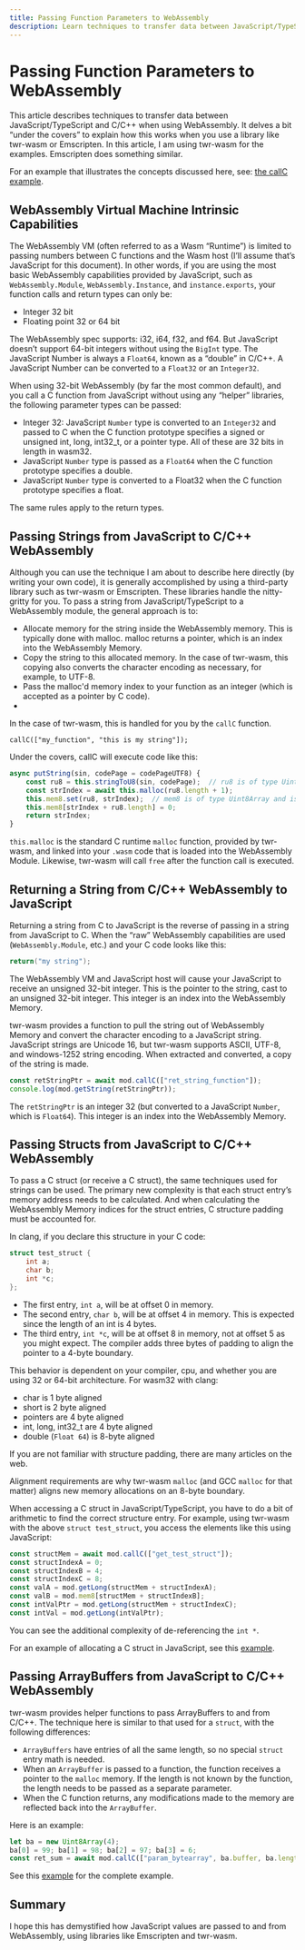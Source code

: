 ```yaml
---
title: Passing Function Parameters to WebAssembly
description: Learn techniques to transfer data between JavaScript/TypeScript and C/C++ with WebAssembly. We delves a bit “under the covers”.
---
```


# Passing Function Parameters to WebAssembly

This article describes techniques to transfer data between JavaScript/TypeScript and C/C++ when using WebAssembly. It delves a bit “under the covers” to explain how this works when you use a library like twr-wasm or Emscripten. In this article, I am using twr-wasm for the examples. Emscripten does something similar.

For an example that illustrates the concepts discussed here, see: [the callC example](../examples/examples-callc.md/).

## WebAssembly Virtual Machine Intrinsic Capabilities

The WebAssembly VM (often referred to as a Wasm “Runtime”) is limited to passing numbers between C functions and the Wasm host (I’ll assume that’s JavaScript for this document). In other words, if you are using the most basic WebAssembly capabilities provided by JavaScript, such as `WebAssembly.Module`, `WebAssembly.Instance`, and `instance.exports`, your function calls and return types can only be:

   - Integer 32 bit
   - Floating point 32 or 64 bit

The WebAssembly spec supports: i32, i64, f32, and f64. But JavaScript doesn’t support 64-bit integers without using the `BigInt` type. The JavaScript Number is always a `Float64`, known as a “double” in C/C++. A JavaScript Number can be converted to a `Float32` or an `Integer32`.

When using 32-bit WebAssembly (by far the most common default), and you call a C function from JavaScript without using any “helper” libraries, the following parameter types can be passed:

   - Integer 32: JavaScript `Number` type is converted to an `Integer32` and passed to C when the C function prototype specifies a signed or unsigned int, long, int32_t, or a pointer type. All of these are 32 bits in length in wasm32.
   - JavaScript `Number` type is passed as a `Float64` when the C function prototype specifies a double.
   - JavaScript `Number` type is converted to a Float32 when the C function prototype specifies a float.
  
The same rules apply to the return types.

## Passing Strings from JavaScript to C/C++ WebAssembly

Although you can use the technique I am about to describe here directly (by writing your own code), it is generally accomplished by using a third-party library such as twr-wasm or Emscripten. These libraries handle the nitty-gritty for you. To pass a string from JavaScript/TypeScript to a WebAssembly module, the general approach is to:

   - Allocate memory for the string inside the WebAssembly memory. This is typically done with malloc. malloc returns a pointer, which is an index into the WebAssembly Memory.
   - Copy the string to this allocated memory. In the case of twr-wasm, this copying also converts the character encoding as necessary, for example, to UTF-8.
   - Pass the malloc'd memory index to your function as an integer (which is accepted as a pointer by C code).
   - 
In the case of twr-wasm, this is handled for you by the `callC` function.

~~~
callC(["my_function", "this is my string"]);
~~~

Under the covers, callC will execute code like this:

~~~js
async putString(sin, codePage = codePageUTF8) {
    const ru8 = this.stringToU8(sin, codePage);  // ru8 is of type Uint8Array
    const strIndex = await this.malloc(ru8.length + 1);
    this.mem8.set(ru8, strIndex);  // mem8 is of type Uint8Array and is the Wasm Module’s Memory
    this.mem8[strIndex + ru8.length] = 0;
    return strIndex;
}
~~~
`this.malloc` is the standard C runtime `malloc` function, provided by twr-wasm, and linked into your `.wasm` code that is loaded into the WebAssembly Module. Likewise, twr-wasm will call `free` after the function call is executed.

## Returning a String from C/C++ WebAssembly to JavaScript

Returning a string from C to JavaScript is the reverse of passing in a string from JavaScript to C. When the “raw” WebAssembly capabilities are used (`WebAssembly.Module`, etc.) and your C code looks like this:

~~~c
return("my string");
~~~

The WebAssembly VM and JavaScript host will cause your JavaScript to receive an unsigned 32-bit integer. This is the pointer to the string, cast to an unsigned 32-bit integer. This integer is an index into the WebAssembly Memory.

twr-wasm provides a function to pull the string out of WebAssembly Memory and convert the character encoding to a JavaScript string. JavaScript strings are Unicode 16, but twr-wasm supports ASCII, UTF-8, and windows-1252 string encoding. When extracted and converted, a copy of the string is made.

~~~js
const retStringPtr = await mod.callC(["ret_string_function"]);
console.log(mod.getString(retStringPtr));
~~~

The `retStringPtr` is an integer 32 (but converted to a JavaScript `Number`, which is `Float64`). This integer is an index into the WebAssembly Memory.

## Passing Structs from JavaScript to C/C++ WebAssembly

To pass a C struct (or receive a C struct), the same techniques used for strings can be used. The primary new complexity is that each struct entry’s memory address needs to be calculated. And when calculating the WebAssembly Memory indices for the struct entries, C structure padding must be accounted for. 

In clang, if you declare this structure in your C code:

~~~c
struct test_struct {
    int a;
    char b;
    int *c;
};
~~~

 - The first entry, `int a`, will be at offset 0 in memory.
 - The second entry, `char b`, will be at offset 4 in memory. This is expected since the length of an int is 4 bytes.
 - The third entry, `int *c`, will be at offset 8 in memory, not at offset 5 as you might expect. The compiler adds three bytes of padding to align the pointer to a 4-byte boundary.

This behavior is dependent on your compiler, cpu, and whether you are using 32 or 64-bit architecture. For wasm32 with clang:

 - char is 1 byte aligned
 - short is 2 byte aligned
 - pointers are 4 byte aligned
 - int, long, int32_t are 4 byte aligned
 - double (`Float 64`) is 8-byte aligned
  
If you are not familiar with structure padding, there are many articles on the web.

Alignment requirements are why twr-wasm `malloc` (and GCC `malloc` for that matter) aligns new memory allocations on an 8-byte boundary.

When accessing a C struct in JavaScript/TypeScript, you have to do a bit of arithmetic to find the correct structure entry. For example, using twr-wasm with the above `struct test_struct`, you access the elements like this using JavaScript:

~~~js
const structMem = await mod.callC(["get_test_struct"]);
const structIndexA = 0;
const structIndexB = 4;
const structIndexC = 8;
const valA = mod.getLong(structMem + structIndexA);
const valB = mod.mem8[structMem + structIndexB];
const intValPtr = mod.getLong(structMem + structIndexC);
const intVal = mod.getLong(intValPtr);
~~~

You can see the additional complexity of de-referencing the `int *`.

For an example of allocating a C struct in JavaScript, see this [example](../examples/examples-callc.md/).

## Passing ArrayBuffers from JavaScript to C/C++ WebAssembly

twr-wasm provides helper functions to pass ArrayBuffers to and from C/C++. The technique here is similar to that used for a `struct`, with the following differences:

 - `ArrayBuffers` have entries of all the same length, so no special `struct` entry math is needed.
 - When an `ArrayBuffer` is passed to a function, the function receives a pointer to the `malloc` memory. If the length is not known by the function, the length needs to be passed as a separate parameter.
 - When the C function returns, any modifications made to the memory are reflected back into the `ArrayBuffer`.

Here is an example:

~~~js
let ba = new Uint8Array(4);
ba[0] = 99; ba[1] = 98; ba[2] = 97; ba[3] = 6;
const ret_sum = await mod.callC(["param_bytearray", ba.buffer, ba.length]);
~~~

See this [example](../examples/examples-callc.md/) for the complete example.

## Summary

I hope this has demystified how JavaScript values are passed to and from WebAssembly, using libraries like Emscripten and twr-wasm.


